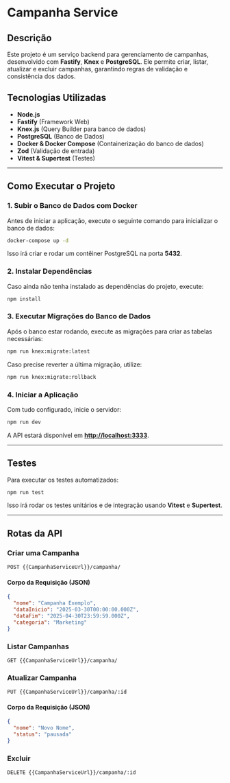 # Campanha Service

## Descrição

Este projeto é um serviço backend para gerenciamento de campanhas, desenvolvido com **Fastify**, **Knex** e **PostgreSQL**. Ele permite criar, listar, atualizar e excluir campanhas, garantindo regras de validação e consistência dos dados.

## Tecnologias Utilizadas

- **Node.js**
- **Fastify** (Framework Web)
- **Knex.js** (Query Builder para banco de dados)
- **PostgreSQL** (Banco de Dados)
- **Docker & Docker Compose** (Containerização do banco de dados)
- **Zod** (Validação de entrada)
- **Vitest & Supertest** (Testes)

---

## Como Executar o Projeto

### 1. Subir o Banco de Dados com Docker

Antes de iniciar a aplicação, execute o seguinte comando para inicializar o banco de dados:

```sh
docker-compose up -d
```

Isso irá criar e rodar um contêiner PostgreSQL na porta **5432**.

### 2. Instalar Dependências

Caso ainda não tenha instalado as dependências do projeto, execute:

```sh
npm install
```

### 3. Executar Migrações do Banco de Dados

Após o banco estar rodando, execute as migrações para criar as tabelas necessárias:

```sh
npm run knex:migrate:latest
```

Caso precise reverter a última migração, utilize:

```sh
npm run knex:migrate:rollback
```

### 4. Iniciar a Aplicação

Com tudo configurado, inicie o servidor:

```sh
npm run dev
```

A API estará disponível em **[http://localhost:3333](http://localhost:3333)**.

---

## Testes

Para executar os testes automatizados:

```sh
npm run test
```

Isso irá rodar os testes unitários e de integração usando **Vitest** e **Supertest**.

---

## Rotas da API

### Criar uma Campanha

```http
POST {{CampanhaServiceUrl}}/campanha/
```

#### Corpo da Requisição (JSON)

```json
{
  "nome": "Campanha Exemplo",
  "dataInicio": "2025-03-30T00:00:00.000Z",
  "dataFim": "2025-04-30T23:59:59.000Z",
  "categoria": "Marketing"
}
```

### Listar Campanhas

```http
GET {{CampanhaServiceUrl}}/campanha/
```

### Atualizar Campanha

```http
PUT {{CampanhaServiceUrl}}/campanha/:id
```

#### Corpo da Requisição (JSON)

```json
{
  "nome": "Novo Nome",
  "status": "pausada"
}
```

### Excluir

```http
DELETE {{CampanhaServiceUrl}}/campanha/:id
```